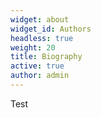 ```yaml
---
widget: about
widget_id: Authors
headless: true
weight: 20
title: Biography
active: true
author: admin
---
```

Test